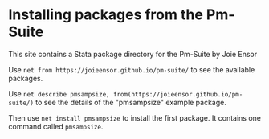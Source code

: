 
# Installing packages from the Pm-Suite

This site contains a Stata package directory for the Pm-Suite by Joie Ensor

Use `net from https://joieensor.github.io/pm-suite/` to see the available packages.

Use `net describe pmsampsize, from(https://joieensor.github.io/pm-suite/)` to see the details of the "pmsampsize" example package.
  
Then use `net install pmsampsize` to install the first package. It contains one command called `pmsampsize`. 
